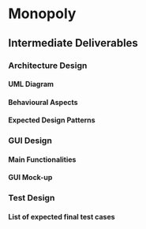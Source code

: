 # Monopoly

## Intermediate Deliverables

### Architecture Design

#### UML Diagram

#### Behavioural Aspects

#### Expected Design Patterns

### GUI Design

#### Main Functionalities

#### GUI Mock-up

### Test Design

#### List of expected final test cases
